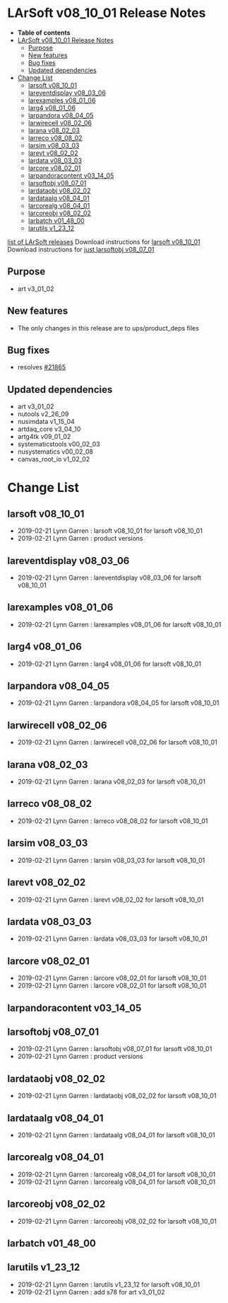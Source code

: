 LArSoft v08\_10\_01 Release Notes
======================================================================

-   **Table of contents**
-   [LArSoft v08\_10\_01 Release Notes](#LArSoft-v08_10_01-Release-Notes)
    -   [Purpose](#Purpose)
    -   [New features](#New-features)
    -   [Bug fixes](#Bug-fixes)
    -   [Updated dependencies](#Updated-dependencies)
-   [Change List](#Change-List)
    -   [larsoft v08\_10\_01](#larsoft-v08_10_01)
    -   [lareventdisplay v08\_03\_06](#lareventdisplay-v08_03_06)
    -   [larexamples v08\_01\_06](#larexamples-v08_01_06)
    -   [larg4 v08\_01\_06](#larg4-v08_01_06)
    -   [larpandora v08\_04\_05](#larpandora-v08_04_05)
    -   [larwirecell v08\_02\_06](#larwirecell-v08_02_06)
    -   [larana v08\_02\_03](#larana-v08_02_03)
    -   [larreco v08\_08\_02](#larreco-v08_08_02)
    -   [larsim v08\_03\_03](#larsim-v08_03_03)
    -   [larevt v08\_02\_02](#larevt-v08_02_02)
    -   [lardata v08\_03\_03](#lardata-v08_03_03)
    -   [larcore v08\_02\_01](#larcore-v08_02_01)
    -   [larpandoracontent v03\_14\_05](#larpandoracontent-v03_14_05)
    -   [larsoftobj v08\_07\_01](#larsoftobj-v08_07_01)
    -   [lardataobj v08\_02\_02](#lardataobj-v08_02_02)
    -   [lardataalg v08\_04\_01](#lardataalg-v08_04_01)
    -   [larcorealg v08\_04\_01](#larcorealg-v08_04_01)
    -   [larcoreobj v08\_02\_02](#larcoreobj-v08_02_02)
    -   [larbatch v01\_48\_00](#larbatch-v01_48_00)
    -   [larutils v1\_23\_12](#larutils-v1_23_12)

[list of LArSoft releases](LArSoft_release_list)
Download instructions for [larsoft v08\_10\_01](http://scisoft.fnal.gov/scisoft/bundles/larsoft/v08_10_01/larsoft-v08_10_01.html)
Download instructions for [just larsoftobj v08\_07\_01](http://scisoft.fnal.gov/scisoft/bundles/larsoftobj/v08_07_01/larsoftobj-v08_07_01.html)

Purpose
--------------------

-   art v3\_01\_02

New features
------------------------------

-   The only changes in this release are to ups/product\_deps files

Bug fixes
------------------------

-   resolves [\#21865](/redmine/issues/21865 "Bug: Problem with std::bitset in lariatsoft (Closed)")

Updated dependencies
----------------------------------------------

-   art v3\_01\_02
-   nutools v2\_26\_09
-   nusimdata v1\_15\_04
-   artdaq\_core v3\_04\_10
-   artg4tk v09\_01\_02
-   systematicstools v00\_02\_03
-   nusystematics v00\_02\_08
-   canvas\_root\_io v1\_02\_02

Change List
============================

larsoft v08\_10\_01
------------------------------------------

-   2019-02-21 Lynn Garren : larsoft v08\_10\_01 for larsoft v08\_10\_01
-   2019-02-21 Lynn Garren : product versions

lareventdisplay v08\_03\_06
----------------------------------------------------------

-   2019-02-21 Lynn Garren : lareventdisplay v08\_03\_06 for larsoft v08\_10\_01

larexamples v08\_01\_06
--------------------------------------------------

-   2019-02-21 Lynn Garren : larexamples v08\_01\_06 for larsoft v08\_10\_01

larg4 v08\_01\_06
--------------------------------------

-   2019-02-21 Lynn Garren : larg4 v08\_01\_06 for larsoft v08\_10\_01

larpandora v08\_04\_05
------------------------------------------------

-   2019-02-21 Lynn Garren : larpandora v08\_04\_05 for larsoft v08\_10\_01

larwirecell v08\_02\_06
--------------------------------------------------

-   2019-02-21 Lynn Garren : larwirecell v08\_02\_06 for larsoft v08\_10\_01

larana v08\_02\_03
----------------------------------------

-   2019-02-21 Lynn Garren : larana v08\_02\_03 for larsoft v08\_10\_01

larreco v08\_08\_02
------------------------------------------

-   2019-02-21 Lynn Garren : larreco v08\_08\_02 for larsoft v08\_10\_01

larsim v08\_03\_03
----------------------------------------

-   2019-02-21 Lynn Garren : larsim v08\_03\_03 for larsoft v08\_10\_01

larevt v08\_02\_02
----------------------------------------

-   2019-02-21 Lynn Garren : larevt v08\_02\_02 for larsoft v08\_10\_01

lardata v08\_03\_03
------------------------------------------

-   2019-02-21 Lynn Garren : lardata v08\_03\_03 for larsoft v08\_10\_01

larcore v08\_02\_01
------------------------------------------

-   2019-02-21 Lynn Garren : larcore v08\_02\_01 for larsoft v08\_10\_01
-   2019-02-21 Lynn Garren : larcore v08\_02\_01 for larsoft v08\_10\_01

larpandoracontent v03\_14\_05
--------------------------------------------------------------

larsoftobj v08\_07\_01
------------------------------------------------

-   2019-02-21 Lynn Garren : larsoftobj v08\_07\_01 for larsoft v08\_10\_01
-   2019-02-21 Lynn Garren : product versions

lardataobj v08\_02\_02
------------------------------------------------

-   2019-02-21 Lynn Garren : lardataobj v08\_02\_02 for larsoft v08\_10\_01

lardataalg v08\_04\_01
------------------------------------------------

-   2019-02-21 Lynn Garren : lardataalg v08\_04\_01 for larsoft v08\_10\_01

larcorealg v08\_04\_01
------------------------------------------------

-   2019-02-21 Lynn Garren : larcorealg v08\_04\_01 for larsoft v08\_10\_01
-   2019-02-21 Lynn Garren : larcorealg v08\_04\_01 for larsoft v08\_10\_01

larcoreobj v08\_02\_02
------------------------------------------------

-   2019-02-21 Lynn Garren : larcoreobj v08\_02\_02 for larsoft v08\_10\_01

larbatch v01\_48\_00
--------------------------------------------

larutils v1\_23\_12
------------------------------------------

-   2019-02-21 Lynn Garren : larutils v1\_23\_12 for larsoft v08\_10\_01
-   2019-02-21 Lynn Garren : add s78 for art v3\_01\_02
